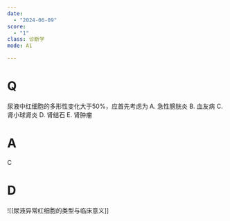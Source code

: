 ```yaml
---
date:
  - "2024-06-09"
score:
  - "1"
class: 诊断学
mode: A1

---
```



# Q
尿液中红细胞的多形性变化大于50%，应首先考虑为
A. 急性膀胱炎 
B. 血友病 
C. 肾小球肾炎
D. 肾结石 
E. 肾肿瘤

# A

C


# D
![[尿液异常红细胞的类型与临床意义]]